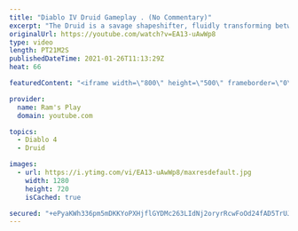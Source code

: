 ```yaml
---
title: "Diablo IV Druid Gameplay . (No Commentary)"
excerpt: "The Druid is a savage shapeshifter, fluidly transforming between the forms of a towering bear or a vicious werewolf to fight alongside the creatures of the wild."
originalUrl: https://youtube.com/watch?v=EA13-uAwWp8
type: video
length: PT21M2S
publishedDateTime: 2021-01-26T11:13:29Z
heat: 66

featuredContent: "<iframe width=\"800\" height=\"500\" frameborder=\"0\" src=\"https://www.youtube.com/embed/EA13-uAwWp8\" allow=\"accelerometer; autoplay; encrypted-media; gyroscope; picture-in-picture\" allowfullscreen></iframe>"

provider:
  name: Ram's Play
  domain: youtube.com

topics:
  - Diablo 4
  - Druid

images:
  - url: https://i.ytimg.com/vi/EA13-uAwWp8/maxresdefault.jpg
    width: 1280
    height: 720
    isCached: true

secured: "+ePyaKWh336pm5mDKKYoPXHjflGYDMc263LIdNj2oryrRcwFoOd24fAD5TrUJHbNQFoMivCm2UJEwPrq2P7mPjwXlYkYxy4BrtGzmg80pDCdKuBSejCSaB39LZP5iF4RYZF9OHC4uQjlUUlr+WfKHLRp/7yFI03JwMp3/JiK7YB7qO+dUK3WNAygoB+Hg+HZ43uq66i4VyQY55yZqGmq7q/oj5mxx7DPrCDXHoLBB6P+CAZbw/48ZcKHj5YIcbxGzYfbyl7bIdLHjKYvyIl3Bs+N51NWUnPtPpdGw1JzONoCpIpcIp+Lfq+xtfmw3qsGNSpYiJgyQmxNzrRgZAy/MLhHuyj8fvwO6JrCvtwesrmOLZFTsCRVP4p18gUCyF6NOJj2kVzlUgiZWY++uG9n0BHpQPm5k/dP5qz08oPUIkcJhX93ndKewF2m52KKi5ww;OU+uob3bVQJOv5sGY3xWOg=="
---
```


